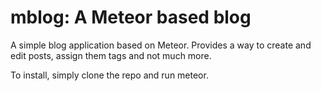 mblog: A Meteor based blog
=====

A simple blog application based on Meteor.  Provides a way to create and edit posts, assign them tags and not much more.

To install, simply clone the repo and run meteor.
